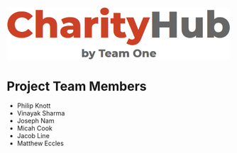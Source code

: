 ![Logo](./Website/img/logo.png)

# Project Team Members

- Philip Knott
- Vinayak Sharma
- Joseph Nam
- Micah Cook
- Jacob Line
- Matthew Eccles
